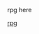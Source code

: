 rpg here

<a href="https://zegerke.github.io/learning-front-end/exercises/2.mastering-javascript/5.js-rpg/rpg.html">rpg</a>
